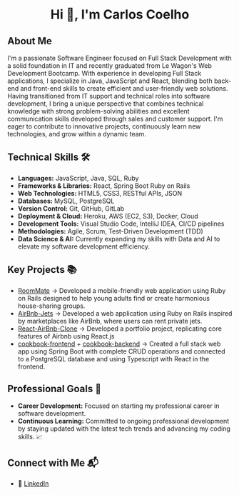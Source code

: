 <h1 align="center">Hi 👋, I'm Carlos Coelho</h1>

## About Me
I'm a passionate Software Engineer focused on Full Stack Development with a solid foundation in IT and recently graduated from Le Wagon's Web Development Bootcamp. With experience in developing Full Stack applications, I specialize in Java, JavaScript and React, blending both back-end and front-end skills to create efficient and user-friendly web solutions.
Having transitioned from IT support and technical roles into software development, I bring a unique perspective that combines technical knowledge with strong problem-solving abilities and excellent communication skills developed through sales and customer support. I'm eager to contribute to innovative projects, continuously learn new technologies, and grow within a dynamic team.

## Technical Skills 🛠️
- **Languages:** JavaScript, Java, SQL, Ruby
- **Frameworks & Libraries:** React, Spring Boot Ruby on Rails
- **Web Technologies:** HTML5, CSS3, RESTful APIs, JSON
- **Databases:** MySQL, PostgreSQL
- **Version Control:** Git, GitHub, GitLab
- **Deployment & Cloud:** Heroku, AWS (EC2, S3), Docker, Cloud
- **Development Tools:** Visual Studio Code, IntelliJ IDEA, CI/CD pipelines
- **Methodologies:** Agile, Scrum, Test-Driven Development (TDD)
- **Data Science & AI:** Currently expanding my skills with Data and AI to elevate my software development efficiency.

## Key Projects 📚
- [RoomMate](https://github.com/Cauxi/Room-Mate) -> Developed a mobile-friendly web application using Ruby on Rails designed to help young adults find or create harmonious house-sharing groups.
- [AirBnb-Jets](https://github.com/Cauxi/AirBnb-Jets) -> Developed a web application using Ruby on Rails inspired by marketplaces like AirBnb, where users can rent private jets.
- [React-AirBnb-Clone](https://github.com/Cauxi/react-airbnb-clone) -> Developed a portfolio project, replicating core features of Airbnb using React.js
- [cookbook-frontend](https://github.com/Cauxi/cookbook-frontend) + [cookbook-backend](https://github.com/Cauxi/cookbook-backend) -> Created a full stack web app using Spring Boot with complete CRUD operations and connected to a PostgreSQL database and using Typescript with React in the frontend.

## Professional Goals 🚀
- **Career Development:** Focused on starting my professional career in software development.
- **Continuous Learning:** Committed to ongoing professional development by staying updated with the latest tech trends and advancing my coding skills. 📈

## Connect with Me 📬
- 🔗 [LinkedIn](https://www.linkedin.com/in/cauxi/)
